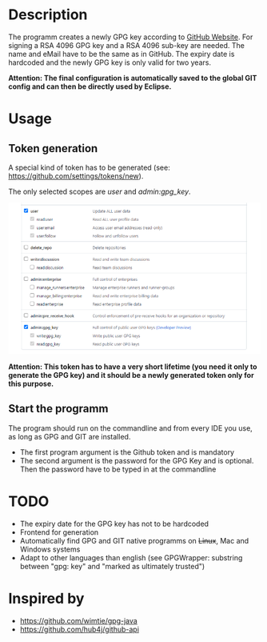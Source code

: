 # Description
The programm creates a newly GPG key according to [GitHub Website](https://docs.github.com/en/authentication/managing-commit-signature-verification/generating-a-new-gpg-key).
For signing a RSA 4096 GPG key and a RSA 4096 sub-key are needed. The name and eMail have to be the same as in GitHub.
The expiry date is hardcoded and the newly GPG key is only valid for two years.

**Attention: The final configuration is automatically saved to the global GIT config and can then be directly used by Eclipse.**

# Usage
## Token generation
A special kind of token has to be generated (see: https://github.com/settings/tokens/new).

The only selected scopes are *user* and *admin:gpg_key*.

![New token](pics/token.png)

**Attention: This token has to have a very short lifetime (you need it only to generate the GPG key) and it should be a newly generated token only for this purpose.**

## Start the programm
The program should run on the commandline and from every IDE you use, as long as GPG and GIT are installed.
* The first program argument is the Github token and is mandatory
* The second argument is the password for the GPG Key and is optional. Then the password have to be typed in at the commandline

# TODO
* The expiry date for the GPG key has not to be hardcoded
* Frontend for generation
* Automatically find GPG and GIT native programms on ~~Linux~~, Mac and Windows systems
* Adapt to other languages than english (see GPGWrapper: substring between "gpg: key" and "marked as ultimately trusted")

# Inspired by 
* https://github.com/wimtie/gpg-java
* https://github.com/hub4j/github-api
